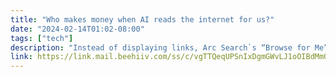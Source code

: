```yaml
---
title: "Who makes money when AI reads the internet for us?"
date: "2024-02-14T01:02-08:00"
tags: ["tech"]
description: "Instead of displaying links, Arc Search`s “Browse for Me” feature reads the first handful of pages and summarizes them into a single, custom-built, Arc-formatted web page using large language models from OpenAI and others. Critics say that`s a problem."
link: https://link.mail.beehiiv.com/ss/c/vgTTQeqUPSnIxDgmGWvLJ1oOIBdMmOD9zJcRDRUH9ovXwScgyQAJDilzzv3_5oipdOtW0WnoKk49mtwLnziXdVjOGuEdZ8cp8ycj07v3PjH4btZXGO6GdgKYZNsD0vQg1efw-cyz4Kd1NcST5FCa7m4rMyBCZfK2Z9bNVvh8N5ayOsopGBBtb5BdrkoUV_ME1e3e3Tki-clNRam-zk-0wD-Z0XWthamfNpaI4VEUaHhnKpwrWni8k2rwQqZmD3W7S899bZUYTzSfinG03JQ8QQAIevcocUlqKcjvbEhL9VQ/43s/ZvAJ3CZdR_OVJe-RYd0-2w/h38/n5xKN9vUJLAMn8ah1Mzx8FTPU138_viI2xmqpzhSv5w
---
```

